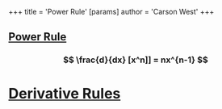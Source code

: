 +++
 title = 'Power Rule'
[params]
	author = 'Carson West'
+++
## [Power Rule](./../power-rule/) 
###  $$  \frac{d}{dx} [x^n]] = nx^{n-1}  $$  


# [Derivative Rules](./../derivative-rules/)